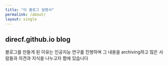 ```yaml
---
title: "이 블로그 설명서"
permalink: /about/
layout: single
---
```


## direcf.github.io blog

블로그를 만들게 된 이유는 인공지능 연구를 진행하며 그 내용을 archiving하고
많은 사람들과 의견과 지식을 나누고자 함에 있습니다